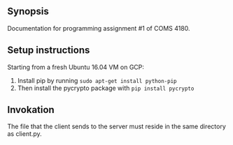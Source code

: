 ## Synopsis

Documentation for programming assignment #1 of COMS 4180.

## Setup instructions

Starting from a fresh Ubuntu 16.04 VM on GCP:

1. Install pip by running ```sudo apt-get install python-pip```
2. Then install the pycrypto package with ```pip install pycrypto```

## Invokation

The file that the client sends to the server must reside in the same directory as client.py. 